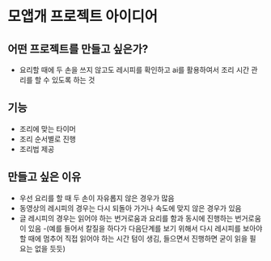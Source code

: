 # 모앱개 프로젝트 아이디어
## 어떤 프로젝트를 만들고 싶은가?
- 요리할 때에 두 손을 쓰지 않고도 레시피를 확인하고 ai를 활용하여서 조리 시간 관리를 할 수 있도록 하는 것

## 기능
- 조리에 맞는 타이머 
- 조리 순서별로 진행
- 조리법 제공

## 만들고 싶은 이유
- 우선 요리를 할 때 두 손이 자유롭지 않은 경우가 많음
- 동영상의 레시피의 경우는 다시 되돌아 가거나 속도에 맞지 않은 경우가 있음
- 글 레시피의 경우는 읽어야 하는 번거로움과 요리를 함과 동시에 진행하는 번거로움이 있음
-(예를 들어서 칼질을 하다가 다음단계를 보기 위해서 다시 레시피를 보아야할 때에 멈추어 직접 읽어야 하는 시간 텀이 생김, 들으면서 진행하면 굳이 읽을 필요는 없을 듯듯)